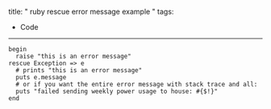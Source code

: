 title: " ruby rescue error message example "
tags:
- Code
---


```
begin
  raise "this is an error message"
rescue Exception => e
  # prints "this is an error message"
  puts e.message
  # or if you want the entire error message with stack trace and all:
  puts "failed sending weekly power usage to house: #{$!}"
end
```


